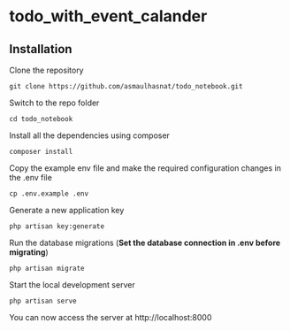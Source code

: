
# todo_with_event_calander
## Installation

Clone the repository

    git clone https://github.com/asmaulhasnat/todo_notebook.git

Switch to the repo folder

    cd todo_notebook

Install all the dependencies using composer

    composer install

Copy the example env file and make the required configuration changes in the .env file

    cp .env.example .env

Generate a new application key

    php artisan key:generate

Run the database migrations (**Set the database connection in .env before migrating**)

    php artisan migrate

Start the local development server

    php artisan serve

You can now access the server at http://localhost:8000


